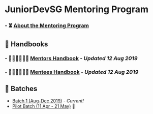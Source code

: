 # JuniorDevSG Mentoring Program

### - ⏳ [About the Mentoring Program](./about.md)

## 📙 Handbooks

### - 🦸🏻‍♀️🦸🏼‍♂️ [Mentors Handbook](./mentors_handbook.md) - *Updated 12 Aug 2019*
### - 👩🏻‍🎓👨🏼‍🎓 [Mentees Handbook](./mentees_handbook.md) - *Updated 12 Aug 2019*

## 📅 Batches

- [Batch 1 (Aug-Dec 2019)](./batch1/README.md) - *Current!*
- [Pilot Batch (11 Apr - 21 May)](./pilot/README.md) 🥇
